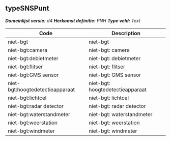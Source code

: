 ## typeSNSPunt

*__Domeinlijst versie:__ d4*
*__Herkomst definitie:__ PNH*
*__Type veld:__ Text*

|__Code__ |__Description__	|
|	---	|	---	|
| niet-bgt | niet-bgt |
| niet-bgt:camera | niet-bgt: camera |
| niet-bgt:debietmeter | niet-bgt: debietmeter |
| niet-bgt:flitser | niet-bgt: flitser |
| niet-bgt:GMS sensor | niet-bgt: GMS sensor |
| niet-bgt:hoogtedetectieapparaat | niet-bgt: hoogtedetectieapparaat |
| niet-bgt:lichtcel | niet-bgt: lichtcel |
| niet-bgt:radar detector | niet-bgt: radar detector |
| niet-bgt:waterstandmeter | niet-bgt: waterstandmeter |
| niet-bgt:weerstation | niet-bgt: weerstation |
| niet-bgt:windmeter | niet-bgt: windmeter |

